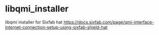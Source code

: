 # libqmi_installer
libqmi installer for Sixfab hat 
https://docs.sixfab.com/page/qmi-interface-internet-connection-setup-using-sixfab-shield-hat

